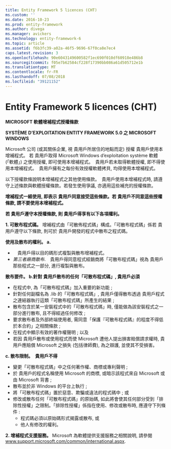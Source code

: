 ```yaml
---
title: Entity Framework 5 licences (CHT)
ms.custom: ''
ms.date: 2016-10-23
ms.prod: entity-framework
ms.author: divega
ms.manager: avickers
ms.technology: entity-framework-6
ms.topic: article
ms.assetid: f6b3fc39-a02a-46f5-9696-67f0ca8e7ec4
caps.latest.revision: 3
ms.openlocfilehash: 90e6043149600582f1ec690f010df60918e486b8
ms.sourcegitcommit: f05e7b62584cf228f17390bb086a61d505712e1b
ms.translationtype: MT
ms.contentlocale: fr-FR
ms.lasthandoff: 07/08/2018
ms.locfileid: "39121152"
---
```

# <a name="entity-framework-5-license-cht"></a>Entity Framework 5 licences (CHT)
**MICROSOFT 軟體增補程式授權條款**

**SYSTÈME D’EXPLOITATION ENTITY FRAMEWORK 5.0 之 MICROSOFT WINDOWS**

Microsoft 公司 (或其關係企業, 視 貴用戶所居住的地點而定) 授權 貴用戶使用本增補程式。 若 貴用戶取得 Microsoft Windows d’exploitation système 軟體 (「軟體」) 之使用授權, 即可使用本增補程式。　貴用戶若未取得軟體授權, 即不得使用本增補程式。　貴用戶擁有之每份有效授權軟體拷貝, 均得使用本增補程式。

以下授權款條說明本增補程式之其他使用條款。　貴用戶使用本增補程式時, 請遵守上述條款與軟體授權條款。若發生使用爭議, 亦適用這些補充的授權條款。

**增補程式一經使用, 即表示 貴用戶同意接受這些條款。若 貴用戶不同意這些授權條款, 請不要使用本增補程式。**

**若 貴用戶遵守本授權條款, 則 貴用戶得享有以下各項權利。**

**1. 可散布程式碼。** 增補程式由「可散佈程式碼」構成。「可散布程式碼」係若 貴用戶遵守以下條款, 則可於 貴用戶開發的程式中散布之程式碼。

**使用及散布的權利。 a.**

-   　貴用戶得以目的碼形式複製與散布增補程式。
-   *第三者廠商散布*.　貴用戶得同意程式經銷商將「可散布程式碼」視為 貴用戶那些程式之一部分, 進行複製與散布。

**散布要件。 b.針對 貴用戶散布的任何「可散布程式碼」, 貴用戶必須**

-   在程式中, 為「可散布程式碼」加入重要的新功能 ;
-   針對任何副檔名為 .lib 的「可散布程式碼」, 貴用戶僅得散布透過 貴用戶程式之連結器執行這類「可散布程式碼」所產生的結果 ;
-   散布包含於某一安裝程式中的「可散布程式碼」時, 僅能做為該安裝程式之一部分進行散布, 且不得經過任何修改 ;
-   要求散布者及外部終端使用者, 需同意「保護『可散布程式碼』的程度不得低於本合約」之相關條款 ;
-   在程式中顯示有效的著作權聲明 ; 以及
-   若因 貴用戶散布或使用程式而使 Microsoft 遭他人提出損害賠償請求權時, 貴用戶應賠償 Microsoft 之損失 (包括律師費), 為之辯護, 並使其不受損害。

**c. 散布限制。　貴用戶不得**

-   變更「可散布程式碼」中之任何著作權、商標或專利聲明 ;
-   於 貴用戶的程式名稱使用 Microsoft 的商標, 或暗示該程式來自 Microsoft 或由 Microsoft 背書 ;
-   散布並於非 Windows 的平台上執行 ;
-   將「可散布程式碼」置於惡意、欺騙或違法的程式碼中 ; 或
-   修改或散布任何「可散布程式碼」的原始碼, 如此將會使其任何部分受到「排除性授權」之限制。「排除性授權」係指在使用、修改或散布時, 應遵守下列條件 :
    -   程式碼必須以原始碼形式揭露或散布, 或
    -   他人有修改的權利。

**2. 增補程式支援服務。** Microsoft 為軟體提供支援服務之相關說明, 請參閱 www.support.microsoft.com/common/international.aspx.
